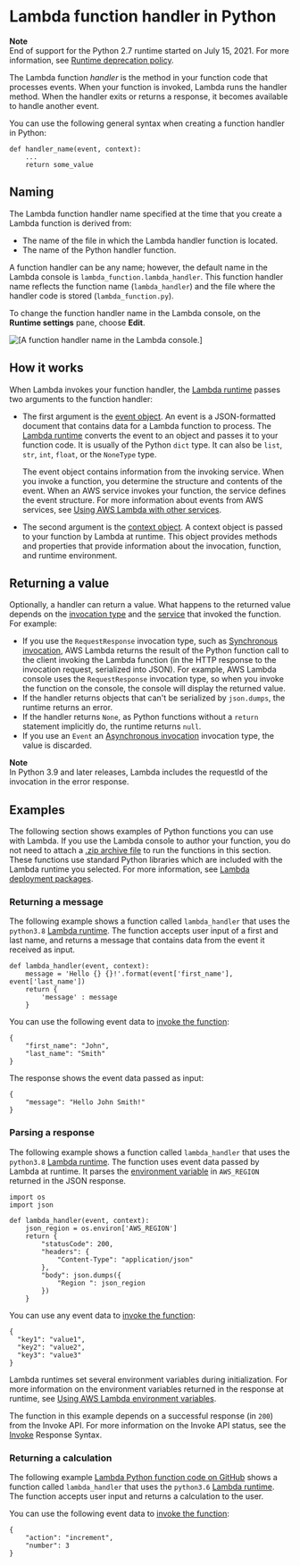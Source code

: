 # Lambda function handler in Python<a name="python-handler"></a>

**Note**  
End of support for the Python 2\.7 runtime started on July 15, 2021\. For more information, see [Runtime deprecation policy](lambda-runtimes.md#runtime-support-policy)\.

The Lambda function *handler* is the method in your function code that processes events\. When your function is invoked, Lambda runs the handler method\. When the handler exits or returns a response, it becomes available to handle another event\.

You can use the following general syntax when creating a function handler in Python:

```
def handler_name(event, context): 
    ...
    return some_value
```

## Naming<a name="naming"></a>

The Lambda function handler name specified at the time that you create a Lambda function is derived from:
+ The name of the file in which the Lambda handler function is located\.
+ The name of the Python handler function\.

A function handler can be any name; however, the default name in the Lambda console is `lambda_function.lambda_handler`\. This function handler name reflects the function name \(`lambda_handler`\) and the file where the handler code is stored \(`lambda_function.py`\)\.

To change the function handler name in the Lambda console, on the **Runtime settings** pane, choose **Edit**\.

![\[A function handler name in the Lambda console.\]](http://docs.aws.amazon.com/lambda/latest/dg/images/python-console-handler.png)

## How it works<a name="python-handler-how"></a>

When Lambda invokes your function handler, the [Lambda runtime](lambda-runtimes.md) passes two arguments to the function handler:
+ The first argument is the [event object](https://docs.aws.amazon.com/lambda/latest/dg/gettingstarted-concepts.html#gettingstarted-concepts-event)\. An event is a JSON\-formatted document that contains data for a Lambda function to process\. The [Lambda runtime](lambda-runtimes.md) converts the event to an object and passes it to your function code\. It is usually of the Python `dict` type\. It can also be `list`, `str`, `int`, `float`, or the `NoneType` type\.

  The event object contains information from the invoking service\. When you invoke a function, you determine the structure and contents of the event\. When an AWS service invokes your function, the service defines the event structure\. For more information about events from AWS services, see [Using AWS Lambda with other services](lambda-services.md)\.
+ The second argument is the [context object](python-context.md)\. A context object is passed to your function by Lambda at runtime\. This object provides methods and properties that provide information about the invocation, function, and runtime environment\.

## Returning a value<a name="python-handler-return"></a>

Optionally, a handler can return a value\. What happens to the returned value depends on the [invocation type](lambda-invocation.md) and the [service](lambda-services.md) that invoked the function\. For example:
+ If you use the `RequestResponse` invocation type, such as [Synchronous invocation](invocation-sync.md), AWS Lambda returns the result of the Python function call to the client invoking the Lambda function \(in the HTTP response to the invocation request, serialized into JSON\)\. For example, AWS Lambda console uses the `RequestResponse` invocation type, so when you invoke the function on the console, the console will display the returned value\.
+ If the handler returns objects that can't be serialized by `json.dumps`, the runtime returns an error\.
+ If the handler returns `None`, as Python functions without a `return` statement implicitly do, the runtime returns `null`\.
+ If you use an `Event` an [Asynchronous invocation](invocation-async.md) invocation type, the value is discarded\.

**Note**  
In Python 3\.9 and later releases, Lambda includes the requestId of the invocation in the error response\. 

## Examples<a name="python-example"></a>

The following section shows examples of Python functions you can use with Lambda\. If you use the Lambda console to author your function, you do not need to attach a [\.zip archive file](python-package.md) to run the functions in this section\. These functions use standard Python libraries which are included with the Lambda runtime you selected\. For more information, see [Lambda deployment packages](gettingstarted-package.md)\.

### Returning a message<a name="python-example-message"></a>

The following example shows a function called `lambda_handler` that uses the `python3.8` [Lambda runtime](lambda-runtimes.md)\. The function accepts user input of a first and last name, and returns a message that contains data from the event it received as input\.

```
def lambda_handler(event, context):
    message = 'Hello {} {}!'.format(event['first_name'], event['last_name'])  
    return { 
        'message' : message
    }
```

You can use the following event data to [invoke the function](https://docs.aws.amazon.com/lambda/latest/dg/getting-started-create-function.html#get-started-invoke-manually):

```
{
    "first_name": "John",
    "last_name": "Smith"
}
```

The response shows the event data passed as input:

```
{
    "message": "Hello John Smith!"
}
```

### Parsing a response<a name="python-example-parse"></a>

The following example shows a function called `lambda_handler` that uses the `python3.8` [Lambda runtime](lambda-runtimes.md)\. The function uses event data passed by Lambda at runtime\. It parses the [environment variable](configuration-envvars.md) in `AWS_REGION` returned in the JSON response\.

```
import os
import json
        
def lambda_handler(event, context):
    json_region = os.environ['AWS_REGION']
    return {
        "statusCode": 200,
        "headers": {
            "Content-Type": "application/json"
        },
        "body": json.dumps({
            "Region ": json_region
        })
    }
```

You can use any event data to [invoke the function](https://docs.aws.amazon.com/lambda/latest/dg/getting-started-create-function.html#get-started-invoke-manually):

```
{
  "key1": "value1",
  "key2": "value2",
  "key3": "value3"
}
```

Lambda runtimes set several environment variables during initialization\. For more information on the environment variables returned in the response at runtime, see [Using AWS Lambda environment variables](configuration-envvars.md)\.

The function in this example depends on a successful response \(in `200`\) from the Invoke API\. For more information on the Invoke API status, see the [Invoke](API_Invoke.md) Response Syntax\.

### Returning a calculation<a name="python-example-userinputcalc"></a>

The following example [Lambda Python function code on GitHub](https://github.com/awsdocs/aws-doc-sdk-examples/blob/master/python/example_code/lambda/lambda_handler_basic.py) shows a function called `lambda_handler` that uses the `python3.6` [Lambda runtime](lambda-runtimes.md)\. The function accepts user input and returns a calculation to the user\.

You can use the following event data to [invoke the function](https://docs.aws.amazon.com/lambda/latest/dg/getting-started-create-function.html#get-started-invoke-manually):

```
{
    "action": "increment",
    "number": 3
}
```